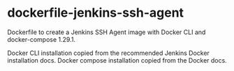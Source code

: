 # dockerfile-jenkins-ssh-agent
Dockerfile to create a Jenkins SSH Agent image with Docker CLI and docker-compose 1.29.1.

Docker CLI installation copied from the recommended Jenkins Docker installation docs. Docker compose installation copied from the Docker docs.